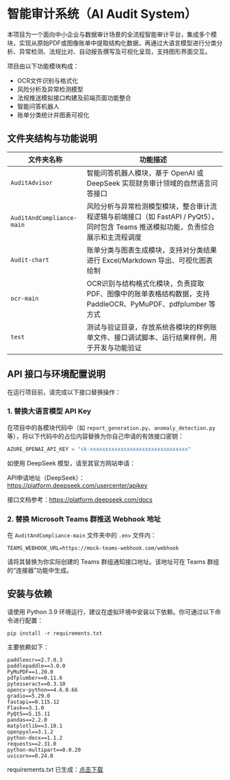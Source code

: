 
# 智能审计系统（AI Audit System）

本项目为一个面向中小企业与数据审计场景的全流程智能审计平台，集成多个模块，实现从原始PDF或图像账单中提取结构化数据，再通过大语言模型进行分类分析、异常检测、法规比对、自动报告撰写及可视化呈现，支持图形界面交互。

项目由以下功能模块构成：

- OCR文件识别与格式化
- 风险分析及异常检测模型
- 法规推送模拟接口构建及前端页面功能整合
- 智能问答机器人
- 账单分类统计并图表可视化

## 文件夹结构与功能说明

| 文件夹名称 | 功能描述 |
|------------|----------|
| `AuditAdvisor` | 智能问答机器人模块，基于 OpenAI 或 DeepSeek 实现财务审计领域的自然语言问答接口 |
| `AuditAndCompliance-main` | 风险分析与异常检测模型模块，整合审计流程逻辑与前端接口（如 FastAPI / PyQt5），同时包含 Teams 推送模拟功能，负责综合展示和主流程调度 |
| `Audit-chart` | 账单分类与图表生成模块，支持对分类结果进行 Excel/Markdown 导出、可视化图表绘制 |
| `ocr-main` | OCR识别与结构格式化模块，负责提取PDF、图像中的账单表格结构数据，支持 PaddleOCR、PyMuPDF、pdfplumber 等方式 |
| `test` | 测试与验证目录，存放系统各模块的样例账单文件、接口调试脚本、运行结果样例，用于开发与功能验证 |

## API 接口与环境配置说明

在运行项目前，请完成以下接口替换操作：

### 1. 替换大语言模型 API Key

在项目中的各模块代码中（如 `report_generation.py`、`anomaly_detection.py` 等），将以下代码中的占位内容替换为你自己申请的有效接口密钥：

```python
AZURE_OPENAI_API_KEY = "sk-xxxxxxxxxxxxxxxxxxxxxxxxxxxxxxxx"
```

如使用 DeepSeek 模型，请至其官方网站申请：

API申请地址（DeepSeek）：https://platform.deepseek.com/usercenter/apikey

接口文档参考：https://platform.deepseek.com/docs

### 2. 替换 Microsoft Teams 群推送 Webhook 地址

在 `AuditAndCompliance-main` 文件夹中的 `.env` 文件内：

```
TEAMS_WEBHOOK_URL=https://mock-teams-webhook.com/webhook
```

请将其替换为你实际创建的 Teams 群组通知接口地址。该地址可在 Teams 群组的“连接器”功能中生成。

## 安装与依赖

请使用 Python 3.9 环境运行，建议在虚拟环境中安装以下依赖。你可通过以下命令进行配置：

```
pip install -r requirements.txt
```

主要依赖如下：

```
paddleocr==2.7.0.3
paddlepaddle==3.0.0
PyMuPDF==1.20.0
pdfplumber==0.11.6
pytesseract==0.3.10
opencv-python==4.6.0.66
gradio==5.29.0
fastapi==0.115.12
Flask==3.1.0
PyQt5==5.15.11
pandas==2.2.0
matplotlib==3.10.1
openpyxl==3.1.2
python-docx==1.1.2
requests==2.31.0
python-multipart==0.0.20
uvicorn==0.24.0
```

requirements.txt 已生成：[点击下载](sandbox:/mnt/data/requirements.txt)
